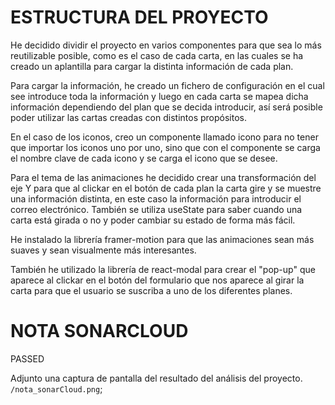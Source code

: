 # ESTRUCTURA DEL PROYECTO

He decidido dividir el proyecto en varios componentes para que sea lo más
reutilizable posible, como es el caso de cada carta, en las cuales se ha
creado un aplantilla para cargar la distinta información de cada plan.

Para cargar la información, he creado un fichero de configuración en el
cual see introduce toda la información y luego en cada carta se mapea 
dicha información dependiendo del plan que se decida introducir, así será
posible poder utilizar las cartas creadas con distintos propósitos.

En el caso de los iconos, creo un componente llamado icono para no tener
que importar los iconos uno por uno, sino que con el componente se carga
el nombre clave de cada icono y se carga el icono que se desee.

Para el tema de las animaciones he decidido crear una transformación del
eje Y para que al clickar en el botón de cada plan la carta gire y se muestre
una información distinta, en este caso la información para introducir el correo
electrónico. También se utiliza useState para saber cuando una carta está 
girada o no y poder cambiar su estado de forma más fácil.

He instalado la librería framer-motion para que las animaciones sean más suaves
y sean visualmente más interesantes.

También he utilizado la librería de react-modal para crear el "pop-up" que aparece
al clickar en el botón del formulario que nos aparece al girar la carta para 
que el usuario se suscriba a uno de los diferentes planes.

# NOTA SONARCLOUD
PASSED

Adjunto una captura de pantalla del resultado del análisis del proyecto. `/nota_sonarCloud.png`;
